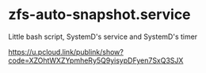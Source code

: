 # zfs-auto-snapshot.service

Little bash script, SystemD's service and SystemD's timer

https://u.pcloud.link/publink/show?code=XZOhtWXZYpmheRy5Q9yisypDFyen7SxQ3SJX
